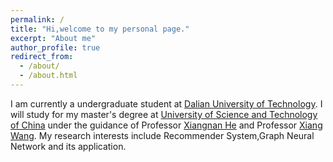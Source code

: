 ```yaml
---
permalink: /
title: "Hi,welcome to my personal page."
excerpt: "About me"
author_profile: true
redirect_from: 
  - /about/
  - /about.html
---
```

I am currently a undergraduate student at [Dalian University of Technology](https://www.dlut.edu.cn/). I will study for my master's degree at [University of Science and Technology of China](https://www.ustc.edu.cn/) under the guidance of Professor [Xiangnan He](https://hexiangnan.github.io/) and Professor [Xiang Wang](https://xiangwang1223.github.io/). My research interests include Recommender System,Graph Neural Network and its application.


